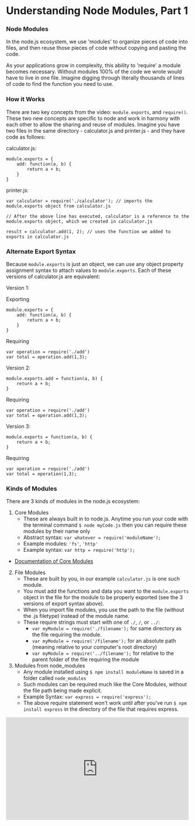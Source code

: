 # Understanding Node Modules, Part 1

### Node Modules

In the node.js ecosystem, we use 'modules' to organize pieces of code into files, and then reuse those pieces of code without copying and pasting the code.

As your applications grow in complexity, this ability to 'require' a module becomes necessary. Without modules 100% of the code we wrote would have to live in one file. Imagine digging through literally thousands of lines of code to find the function you need to use.

### How it Works

There are two key concepts from the video: `module.exports`, and `require()`. These two new concepts are specific to node and work in harmony with each other to allow the sharing and reuse of modules. Imagine you have two files in the same directory - calculator.js and printer.js - and they have code as follows:

calculator.js:

```
module.exports = {
	add: function(a, b) {
		return a + b;
	}
}
```

printer.js:

```
var calculator = require('./calculator'); // imports the module.exports object from calculator.js

// After the above line has executed, calculator is a reference to the module.exports object, which we created in calculator.js

result = calculator.add(1, 2); // uses the function we added to exports in calculator.js
```

### Alternate Export Syntax

Because `module.exports` is just an object, we can use any object property assignment syntax to attach values to `module.exports`. Each of these versions of calculator.js are equivalent:

Version 1:

Exporting
```
module.exports = {
	add: function(a, b) {
		return a + b;
	}
}
```

Requiring
```
var operation = require('./add')
var total = operation.add(1,3);
```


Version 2:

```
module.exports.add = function(a, b) {
	return a + b;
}
```

Requiring
```
var operation = require('./add')
var total = operation.add(1,3);
```

Version 3:

```
module.exports = function(a, b) {
	return a + b;
}
```

Requiring
```
var operation = require('./add')
var total = operation(1,3);
```

### Kinds of Modules

There are 3 kinds of modules in the node.js ecosystem:

1. Core Modules
	* These are always built in to node.js. Anytime you run your code with the terminal command `$ node myCode.js` then you can require these modules by their name only
	* Abstract syntax: `var whatever = require('moduleName');`
	* Example modules: `'fs'`, `'http'`
	* Example syntax: `var http = require('http');`
  * [Documentation of Core Modules](https://nodejs.org/docs/latest-v5.x/api/)
2. File Modules
	*  These are built by you, in our example `calculator.js` is one such module.
	*  You must add the functions and data you want to the `module.exports` object in the file for the module to be properly exported (see the 3 versions of export syntax above).
	*  When you import file modules, you use the path to the file (without the .js filetype) instead of the module name.
	*  These require strings must start with one of `./`, `/`, or `../`:
		*  `var myModule = require('./filename');` for same directory as the file requiring the module.
		*  `var myModule = require('/filename');` for an absolute path (meaning relative to your computer's root directory)
		*  `var myModule = require('../filename');` for relative to the parent folder of the file requiring the module
3. Modules from node_modules
	* Any module installed using `$ npm install moduleName` is saved in a folder called `node_modules`
	* Such modules can be required much like the Core Modules, without the file path being made explicit.
	* Example Syntax: `var express = require('express');`
	* The above require statement won't work until after you've run `$ npm install express` in the directory of the file that requires express.


<iframe src="https://player.vimeo.com/video/142099942?byline=0&portrait=0" width="500" height="281" frameborder="0" webkitallowfullscreen mozallowfullscreen allowfullscreen></iframe>
